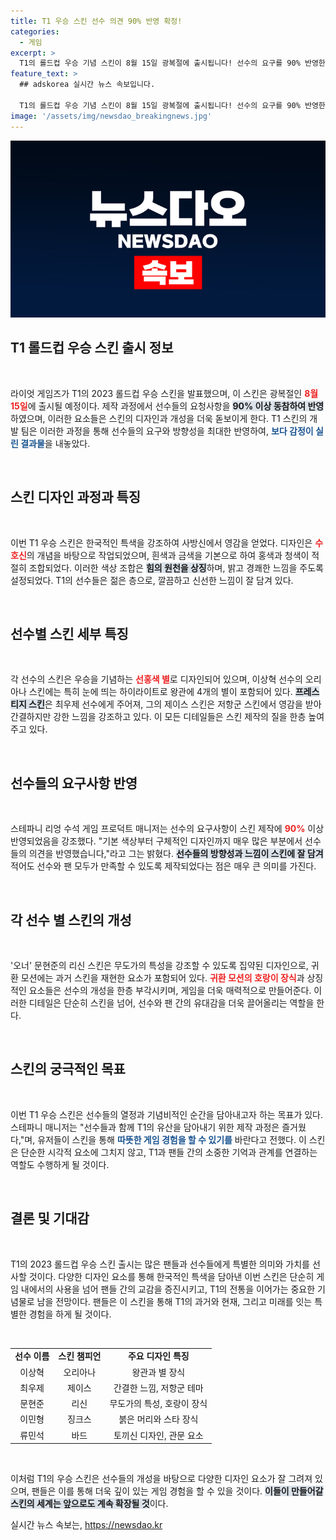 ```yaml
---
title: T1 우승 스킨 선수 의견 90% 반영 확정!
categories:
  - 게임
excerpt: >
  T1의 롤드컵 우승 기념 스킨이 8월 15일 광복절에 출시됩니다! 선수의 요구를 90% 반영한 디자인으로, 각 선수의 개성과 전통을 담아낸 특별한 스킨을 만나보세요!
feature_text: >
  ## adskorea 실시간 뉴스 속보입니다.

  T1의 롤드컵 우승 기념 스킨이 8월 15일 광복절에 출시됩니다! 선수의 요구를 90% 반영한 디자인으로, 각 선수의 개성과 전통을 담아낸 특별한 스킨을 만나보세요!
image: '/assets/img/newsdao_breakingnews.jpg'
---
```


<p><img src="/assets/img/newsdao_breakingnews.jpg" alt="adskorea 속보" /></p>

<h2 data-ke-size="size26">T1 롤드컵 우승 스킨 출시 정보</h2>

<p data-ke-size="size16">&nbsp;</p>

<p>라이엇 게임즈가 T1의 2023 롤드컵 우승 스킨을 발표했으며, 이 스킨은 광복절인 <b><span style="color: #ee2323;">8월 15일</span></b>에 출시될 예정이다. 제작 과정에서 선수들의 요청사항을 <b><span style="background-color: #21538527;">90% 이상 동참하여 반영</span></b>하였으며, 이러한 요소들은 스킨의 디자인과 개성을 더욱 돋보이게 한다. T1 스킨의 개발 팀은 이러한 과정을 통해 선수들의 요구와 방향성을 최대한 반영하여, <b><span style="color: #1a5490;">보다 감정이 실린 결과물</span></b>을 내놓았다.</p>

<p data-ke-size="size16">&nbsp;</p>

<h2 data-ke-size="size26">스킨 디자인 과정과 특징</h2>

<p data-ke-size="size16">&nbsp;</p>

<p>이번 T1 우승 스킨은 한국적인 특색을 강조하여 사방신에서 영감을 얻었다. 디자인은 <b><span style="color: #ee2323;">수호신</span></b>의 개념을 바탕으로 작업되었으며, 흰색과 금색을 기본으로 하여 홍색과 청색이 적절히 조합되었다. 이러한 색상 조합은 <b><span style="background-color: #21538527;">힘의 원천을 상징</span></b>하며, 밝고 경쾌한 느낌을 주도록 설정되었다. T1의 선수들은 젊은 층으로, 깔끔하고 신선한 느낌이 잘 담겨 있다.</p>

<p data-ke-size="size16">&nbsp;</p>

<h2 data-ke-size="size26">선수별 스킨 세부 특징</h2>

<p data-ke-size="size16">&nbsp;</p>

<p>각 선수의 스킨은 우승을 기념하는 <b><span style="color: #ee2323;">선홍색 별</span></b>로 디자인되어 있으며, 이상혁 선수의 오리아나 스킨에는 특히 눈에 띄는 하이라이트로 왕관에 4개의 별이 포함되어 있다. <b><span style="background-color: #21538527;">프레스티지 스킨</span></b>은 최우제 선수에게 주어져, 그의 제이스 스킨은 저항군 스킨에서 영감을 받아 간결하지만 강한 느낌을 강조하고 있다. 이 모든 디테일들은 스킨 제작의 질을 한층 높여주고 있다.</p>

<p data-ke-size="size16">&nbsp;</p>

<h2 data-ke-size="size26">선수들의 요구사항 반영</h2>

<p data-ke-size="size16">&nbsp;</p>

<p>스테파니 리엉 수석 게임 프로덕트 매니저는 선수의 요구사항이 스킨 제작에 <b><span style="color: #ee2323;">90%</b></span> 이상 반영되었음을 강조했다. "기본 색상부터 구체적인 디자인까지 매우 많은 부분에서 선수들의 의견을 반영했습니다,"라고 그는 밝혔다. <b><span style="background-color: #21538527;">선수들의 방향성과 느낌이 스킨에 잘 담겨</span></b> 적어도 선수와 팬 모두가 만족할 수 있도록 제작되었다는 점은 매우 큰 의미를 가진다.</p>

<p data-ke-size="size16">&nbsp;</p>

<h2 data-ke-size="size26">각 선수 별 스킨의 개성</h2>

<p data-ke-size="size16">&nbsp;</p>

<p>'오너' 문현준의 리신 스킨은 무도가의 특성을 강조할 수 있도록 집약된 디자인으로, 귀환 모션에는 과거 스킨을 재현한 요소가 포함되어 있다. <b><span style="color: #ee2323;">귀환 모션의 호랑이 장식</span></b>과 상징적인 요소들은 선수의 개성을 한층 부각시키며, 게임을 더욱 매력적으로 만들어준다. 이러한 디테일은 단순히 스킨을 넘어, 선수와 팬 간의 유대감을 더욱 끌어올리는 역할을 한다.</p>

<p data-ke-size="size16">&nbsp;</p>

<h2 data-ke-size="size26">스킨의 궁극적인 목표</h2>

<p data-ke-size="size16">&nbsp;</p>

<p>이번 T1 우승 스킨은 선수들의 열정과 기념비적인 순간을 담아내고자 하는 목표가 있다. 스테파니 매니저는 "선수들과 함께 T1의 유산을 담아내기 위한 제작 과정은 즐거웠다,"며, 유저들이 스킨을 통해 <b><span style="color: #1a5490;">따뜻한 게임 경험을 할 수 있기를</span></b> 바란다고 전했다. 이 스킨은 단순한 시각적 요소에 그치지 않고, T1과 팬들 간의 소중한 기억과 관계를 연결하는 역할도 수행하게 될 것이다.</p>

<p data-ke-size="size16">&nbsp;</p>

<h2 data-ke-size="size26">결론 및 기대감</h2>

<p data-ke-size="size16">&nbsp;</p>

<p>T1의 2023 롤드컵 우승 스킨 출시는 많은 팬들과 선수들에게 특별한 의미와 가치를 선사할 것이다. 다양한 디자인 요소를 통해 한국적인 특색을 담아낸 이번 스킨은 단순히 게임 내에서의 사용을 넘어 팬들 간의 교감을 증진시키고, T1의 전통을 이어가는 중요한 기념물로 남을 전망이다. 팬들은 이 스킨을 통해 T1의 과거와 현재, 그리고 미래를 잇는 특별한 경험을 하게 될 것이다.</p>

<p data-ke-size="size16">&nbsp;</p>

<table style="width:100%;">
<tr>
<td style="text-align: center; height: 17px;"><b>선수 이름</b></td>
<td style="text-align: center; height: 17px;"><b>스킨 챔피언</b></td>
<td style="text-align: center; height: 17px;"><b>주요 디자인 특징</b></td>
</tr>
<tr>
<td style="text-align: center; height: 17px;">이상혁</td>
<td style="text-align: center; height: 17px;">오리아나</td>
<td style="text-align: center; height: 17px;">왕관과 별 장식</td>
</tr>
<tr>
<td style="text-align: center; height: 17px;">최우제</td>
<td style="text-align: center; height: 17px;">제이스</td>
<td style="text-align: center; height: 17px;">간결한 느낌, 저항군 테마</td>
</tr>
<tr>
<td style="text-align: center; height: 17px;">문현준</td>
<td style="text-align: center; height: 17px;">리신</td>
<td style="text-align: center; height: 17px;">무도가의 특성, 호랑이 장식</td>
</tr>
<tr>
<td style="text-align: center; height: 17px;">이민형</td>
<td style="text-align: center; height: 17px;">징크스</td>
<td style="text-align: center; height: 17px;">붉은 머리와 스타 장식</td>
</tr>
<tr>
<td style="text-align: center; height: 17px;">류민석</td>
<td style="text-align: center; height: 17px;">바드</td>
<td style="text-align: center; height: 17px;">토끼신 디자인, 관문 요소</td>
</tr>
</table>

<p data-ke-size="size16">&nbsp;</p>

<p>이처럼 T1의 우승 스킨은 선수들의 개성을 바탕으로 다양한 디자인 요소가 잘 그려져 있으며, 팬들은 이를 통해 더욱 깊이 있는 게임 경험을 할 수 있을 것이다. <b><span style="background-color: #21538527;">이들이 만들어갈 스킨의 세계는 앞으로도 계속 확장될 것</span></b>이다.</p>
실시간 뉴스 속보는, <a href="https://newsdao.kr" rel="dofollow">https://newsdao.kr</a>



